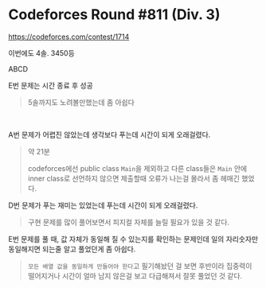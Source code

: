 # Codeforces Round #811 (Div. 3)

https://codeforces.com/contest/1714

이번에도 4솔. 3450등

ABCD

E번 문제는 시간 종료 후 성공

> 5솔까지도 노려볼만했는데 좀 아쉽다

<br>

A번 문제가 어렵진 않았는데 생각보다 푸는데 시간이 되게 오래걸렸다.

> 약 21분
>
> codeforces에선 public class `Main`을 제외하고 다른 class들은 `Main` 안에 inner class로 선언하지 않으면 제출할때 오류가 나는걸 몰라서 좀 헤매긴 했었다.

D번 문제가 푸는 재미는 있었는데 푸는데 시간이 되게 오래걸렸다.

> 구현 문제를 많이 풀어보면서 피지컬 자체를 늘릴 필요가 있을 것 같다.

E번 문제를 풀 때, 값 자체가 동일해 질 수 있는지를 확인하는 문제인데 일의 자리숫자만 동일해지면 되는줄 알고 풀었던게 좀 아쉽다.

> `모든 배열 값을 동일하게 만들어야 한다`고 필기해놨던 걸 보면 후반이라 집중력이 떨어지거나 시간이 얼마 남지 않은걸 보고 다급해져서 잘못 풀었던 것 같다.